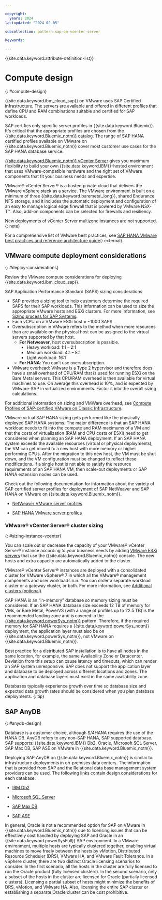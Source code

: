 ```yaml
---

copyright:
  years: 2024
lastupdated: "2024-02-05"

subcollection: pattern-sap-on-vcenter-server

keywords:

---
```


{{site.data.keyword.attribute-definition-list}}

# Compute design
{: #compute-design}

{{site.data.keyword.ibm_cloud_sap}} on VMware uses SAP Certified infrastructure. The servers are available and offered in different profiles that define CPU and RAM combinations suitable and certified for SAP workloads.

SAP certifies only specific server profiles in {{site.data.keyword.Bluemix}}. It's critical that the appropriate profiles are chosen from the {{site.data.keyword.Bluemix_notm}} catalog. The range of SAP HANA certified profiles available on VMware on {{site.data.keyword.Bluemix_notm}} cover most customer use cases for the SAP HANA database service.

[{{site.data.keyword.Bluemix_notm}} vCenter Server](/docs/vmwaresolutions?topic=vmwaresolutions-vc_vcenterserveroverview) gives you maximum flexibility to build your own {{site.data.keyword.IBM}}-hosted environment that uses VMware-compatible hardware and the right set of VMware components that fit your business needs and expertise.

VMware® vCenter Server® is a hosted private cloud that delivers the VMware vSphere stack as a service. The VMware environment is built on a minimum of three {{site.data.keyword.baremetal_long}}, shared Endurance NFS storage, and it includes the automatic deployment and configuration of an easy to manage logical edge firewall that is powered by VMware NSX-T™. Also, add-on components can be selected for firewalls and resiliency.

New deployments of vCenter Server multizone instances are not supported.
{: note}

For a comprehensive list of VMware best practices, see [SAP HANA VMware best practices and reference architecture guide](https://core.vmware.com/resource/sap-hana-vmware-vsphere-best-practices-and-reference-architecture-guide){: external}.

## VMware compute deployment considerations
{: #deploy-considerations}

Review the VMware compute considerations for deploying {{site.data.keyword.ibm_cloud_sap}}.

SAP Application Performance Standard (SAPS) sizing considerations:

-   SAP provides a sizing tool to help customers determine the required SAPS for their SAP workloads. This information can be used to size the appropriate VMware hosts and ESXi clusters. For more information, see [Sizing process for SAP Systems](/docs/sap?topic=sap-sizing&interface=ui).
-   Each vCPU on a VMware ESXi host = \~1000 SAPS
-   Oversubscription in VMware refers to the method when more resources than are available on the physical host can be assigned to the virtual servers supported by that host.
    -   **For Netweaver**, host oversubscription is possible.
        -   Heavy workload: 1:1 – 2:1
        -   Medium workload: 4:1 – 8:1
        -   Light workload: 16:1
    -   **For HANA**: You can’t use oversubscription.
-   VMware overhead: VMware is a Type 2 hypervisor and therefore does have a small overhead of CPU/RAM that is used for running ESXi on the Bare Metal servers. This CPU/RAM overhead is then available for virtual machines to use. On average this overhead is 10%, and is expected by VMware-SAP in virtualized environments.  Factor it into the overall sizing calculations.

For additional information on sizing and VMWare overhead, see [Compute Profiles of SAP-certified VMware on Classic Infrastructure](/docs/sap?topic=sap-compute-os-design-considerations#compute-vmware).

VMware virtual SAP HANA sizing gets performed like the physically deployed SAP HANA systems. The major difference is that an SAP HANA workload needs to fit into the compute and RAM maximums of a VM and that the costs of virtualization (RAM and CPU costs of ESXi) need to get considered when planning an SAP HANA deployment. If an SAP HANA system exceeds the available resources (virtual or physical deployments), the VM can get moved to a new host with more memory or higher performing CPUs. After the migration to this new host, the VM must be shut down, and the VM configuration must be changed to reflect these modifications. If a single host is not able to satisfy the resource requirements of an SAP HANA VM, then scale-out deployments or SAP HANA extension nodes can be used.

Check out the following documentation for information about the variety of SAP certified server profiles for deployment of SAP NetWeaver and SAP HANA on VMware on {{site.data.keyword.Bluemix_notm}}.

* [NetWeaver VMware server profiles](/docs/sap?topic=sap-nw-iaas-offerings-profiles-vmware)

* [SAP HANA VMware server profiles](/docs/sap?topic=sap-hana-iaas-offerings-profiles-vmware)

### VMware® vCenter Server® cluster sizing
{: #sizing-instance-vcenter}

You can scale out or decrease the capacity of your VMware® vCenter Server® instance according to your business needs by adding [VMware ESXi servers](/docs/vmwaresolutions?topic=vmwaresolutions-vc_addingservers) that use the {{site.data.keyword.Bluemix_notm}} console. The new hosts and extra capacity are automatically added to the cluster.

VMware® vCenter Server® instances are deployed with a consolidated cluster for VMware vSphere® 7 in which all the VMware® management components and user workloads run. You can order a separate workload cluster or a gateway cluster, or both. For more information, see [Additional clusters (optional)](/docs/vmwaresolutions?topic=vmwaresolutions-vc_orderinginstance-addl-clusters).

SAP HANA is an “in-memory” database so memory sizing must be considered. If an SAP HANA database size exceeds 12 TB of memory for VMs, or Bare Metal, PowerVS (with a range of profiles up to 22.5 TB) is the recommended landing zone and is covered in the [{{site.data.keyword.powerSys_notm}}](/docs/pattern-sap-on-powervs?topic=pattern-sap-on-powervs-overview) pattern.  Therefore, if the required memory for SAP HANA requires a {{site.data.keyword.powerSys_notm}} deployment, the application layer must also be on {{site.data.keyword.powerSys_notm}}, not VMware on {{site.data.keyword.Bluemix_notm}}.

Best practice for a distributed SAP installation is to have all nodes in the same location, for example, the same Availability Zone or Datacenter. Deviation from this setup can cause latency and timeouts, which can render an SAP system unresponsive. SAP does not support the application layer and database to be deployed across different locations and zones. The application and database layers must exist in the same availability zone.

Databases typically experience growth over time so database size and expected data growth rates should be considered when you plan database deployments.
{: tip}

## SAP AnyDB
{: #anydb-design}

Database is a customer choice, although S/4HANA requires the use of the HANA DB. AnyDB refers to any non-SAP HANA, SAP supported database. SAP supports: {{site.data.keyword.IBM}} Db2, Oracle, Microsoft SQL Server, SAP Max DB, SAP ASE on VMware in {{site.data.keyword.Bluemix_notm}}.

Deploying SAP AnyDB on {{site.data.keyword.Bluemix_notm}} is similar to infrastructure deployments in on-premises data centers. The information that is provided from SAP and the Relational data base management system providers can be used. The following links contain design considerations for each database:

* [IBM Db2](/docs/sap?topic=sap-anydb-ibm-db2)

* [Microsoft SQL Server](/docs/sap?topic=sap-anydb-ms-sql-server)

* [SAP Max DB](/docs/sap?topic=sap-anydb-sap-maxdb)

* [SAP ASE](/docs/sap?topic=sap-anydb-sap-ase)

In general, Oracle is not a recommended option for SAP on VMware in {{site.data.keyword.Bluemix_notm}} due to licensing issues that can be effectively cost handled by deploying SAP and Oracle in an {{site.data.keyword.powerSysFull}} SAP environment. In a VMware environment, multiple hosts are typically clustered together, enabling virtual machines to move freely between the hosts by vMotion, Distributed Resource Scheduler (DRS), VMware HA, and VMware Fault Tolerance. In a vSphere cluster, there are two distinct Oracle licensing scenarios to consider. In the first scenario, all the hosts in the cluster are fully licensed to run the Oracle product (fully licensed clusters). In the second scenario, only a subset of the hosts in the cluster are licensed for Oracle (partially licensed clusters). Licensing a partial subset of hosts might minimize the benefits of DRS, vMotion, and VMware HA. Also, licensing the entire SAP cluster or establishing a separate Oracle cluster can be cost prohibitive.
